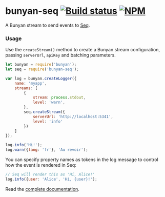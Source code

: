 # bunyan-seq [![Build status](https://ci.appveyor.com/api/projects/status/mrcbbrd33prih7bb/branch/master?svg=true)](https://ci.appveyor.com/project/seqlogs/bunyan-seq/branch/master) [![NPM](https://img.shields.io/npm/v/bunyan-seq.svg)](https://www.npmjs.com/package/bunyan-seq)


A Bunyan stream to send events to [Seq](https://getseq.net).

### Usage

Use the `createStream()` method to create a Bunyan stream configuration, passing `serverUrl`, `apiKey` and batching parameters.

```js
let bunyan = require('bunyan');
let seq = require('bunyan-seq');

var log = bunyan.createLogger({
    name: 'myapp',
    streams: [
        {
            stream: process.stdout,
            level: 'warn',
        },
        seq.createStream({
            serverUrl: 'http://localhost:5341',
            level: 'info'
        })
    ]
});

log.info('Hi!');
log.warn({lang: 'fr'}, 'Au revoir');
```

You can specify property names as tokens in the log message to control how the event is rendered in Seq:

```js
// Seq will render this as 'Hi, Alice!'
log.info({user: 'Alice', 'Hi, {user}!');
```

Read the [complete documentation](http://docs.getseq.net/v3/docs/using-nodejs).
